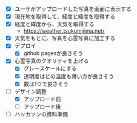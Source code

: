 - [x] ユーザがアップロードした写真を画面に表示する
- [x] 現在地を取得して、経度と緯度を取得する
- [x] 経度と緯度から、天気を取得する
  * https://weather.tsukumijima.net/
- [x] 天気をもとに、写真を心霊写真に加工する
- [x] デプロイ
  - [x] github pagesが良さそう
- [x] 心霊写真のクオリティを上げる
  - [x] グレースケールにする
  - [x] 透明度はどの温度も薄い方が良さそう
  - [x] 数は1つで良さそう
- [ ] デザイン調整
  - [x] アップロード前
  - [ ] アップロード後
- [ ] ハッカソンの資料準備
